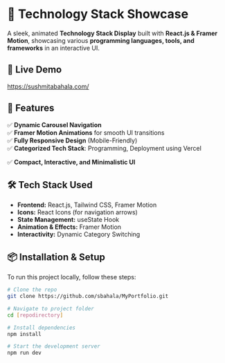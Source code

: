 # 🚀 Technology Stack Showcase

A sleek, animated **Technology Stack Display** built with **React.js & Framer Motion**, showcasing various **programming languages, tools, and frameworks** in an interactive UI.

## 🔗 Live Demo
https://sushmitabahala.com/

## 📌 Features
✅ **Dynamic Carousel Navigation**  
✅ **Framer Motion Animations** for smooth UI transitions  
✅ **Fully Responsive Design** (Mobile-Friendly)  
✅ **Categorized Tech Stack**: Programming, Deployment using Vercel

✅ **Compact, Interactive, and Minimalistic UI**  

## 🛠️ Tech Stack Used
- **Frontend:** React.js, Tailwind CSS, Framer Motion  
- **Icons:** React Icons (for navigation arrows)  
- **State Management:** useState Hook  
- **Animation & Effects:** Framer Motion  
- **Interactivity:** Dynamic Category Switching  

## 📦 Installation & Setup
To run this project locally, follow these steps:

```bash
# Clone the repo
git clone https://github.com/sbahala/MyPortfolio.git

# Navigate to project folder
cd [repodirectory]

# Install dependencies
npm install

# Start the development server
npm run dev
